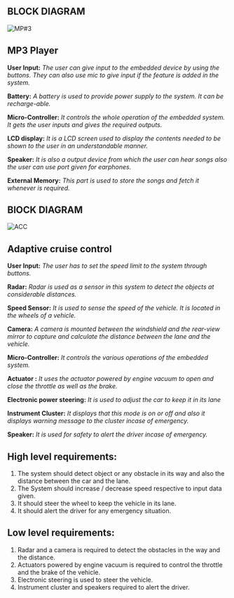 ## BLOCK DIAGRAM









![MP#3](https://user-images.githubusercontent.com/75168665/154834389-75e4e151-0b98-4f7d-b3dc-32393d38ffd6.jpeg)





## MP3 Player

**User Input:** *The user can give input to the embedded device by using the buttons. They can also use mic to give input if the feature is added in the system.* 

**Battery:** *A battery is used to provide power supply to the system. It can be recharge-able.* 

**Micro-Controller:** *It controls the whole operation of the embedded system. It gets the user inputs and gives the required outputs.* 

**LCD display:** *It is a LCD screen used to display the contents needed to be shown to the user in an understandable manner.*

**Speaker:** *It is also a output device from which the user can hear songs also the user can use port given for earphones.*

**External Memory:** *This part is used to store the songs and fetch it whenever is required.*



## BlOCK DIAGRAM

![ACC](https://user-images.githubusercontent.com/75168665/154834436-ced23555-1d97-4487-bdc0-e2d0aba8710c.jpeg)



## Adaptive cruise control

**User Input:** *The user has to set the speed limit to the system through buttons.* 

**Radar:** *Radar is used as a sensor in this system to detect the objects at considerable distances.*

**Speed Sensor:** *It is used to sense the speed of the vehicle. It is located in the wheels of a vehicle.* 

**Camera:**  *A camera is mounted between the windshield and the rear-view mirror to capture and calculate the distance between the lane and the vehicle.* 

**Micro-Controller:** *It controls the various operations of the embedded system.*  

**Actuator :** *It uses the actuator powered by engine vacuum to open and close the throttle as well as the brake.* 

**Electronic power steering:** *It is used to adjust the car to keep it in its lane* 

**Instrument Cluster:** *It displays that this mode is on or off and also it displays warning message to the cluster incase of emergency.* 

**Speaker:** *It is used for safety to alert the driver incase of emergency.*



## High level requirements:

 1. The system should detect object or any obstacle in its way and also the distance between the car and the lane.
 2. The System should increase / decrease speed respective to input data given.
 3. It should steer the wheel to keep the vehicle in its lane.
 4. It should alert the driver for any emergency situation.
 
## Low level requirements:
 
 1. Radar and a camera is required to detect the obstacles in the way and the distance.
 2. Actuators powered by engine vacuum is required to control the throttle and the brake of the vehicle.
 3. Electronic steering is used to steer the vehicle.
 4. Instrument cluster and speakers required to alert the driver.

 


 
